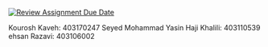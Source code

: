 [![Review Assignment Due Date](https://classroom.github.com/assets/deadline-readme-button-22041afd0340ce965d47ae6ef1cefeee28c7c493a6346c4f15d667ab976d596c.svg)](https://classroom.github.com/a/iDQJgb-p)

Kourosh Kaveh: 403170247
Seyed Mohammad Yasin Haji Khalili: 403110539
ehsan Razavi: 403106002
